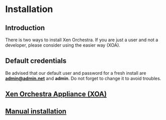 # Installation

## Introduction

There is two ways to install Xen Orchestra. If you are just a user and not a developer, please consider using the easier way (XOA).

## Default credentials

Be advised that our default user and password for a fresh install are **admin@admin.net** and **admin**. Do not forget to change it to avoid troubles.

## [Xen Orchestra Appliance (XOA)](./xoa_installation.md)

## [Manual installation](./manual_installation.md)
